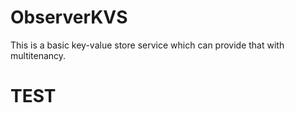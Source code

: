 # ObserverKVS
This is a basic key-value store service which can provide that with multitenancy.
# TEST